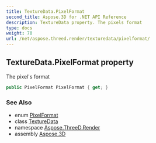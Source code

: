 ```yaml
---
title: TextureData.PixelFormat
second_title: Aspose.3D for .NET API Reference
description: TextureData property. The pixels format
type: docs
weight: 70
url: /net/aspose.threed.render/texturedata/pixelformat/
---
```

## TextureData.PixelFormat property

The pixel's format

```csharp
public PixelFormat PixelFormat { get; }
```

### See Also

* enum [PixelFormat](../../pixelformat/)
* class [TextureData](../)
* namespace [Aspose.ThreeD.Render](../../texturedata/)
* assembly [Aspose.3D](../../../)


